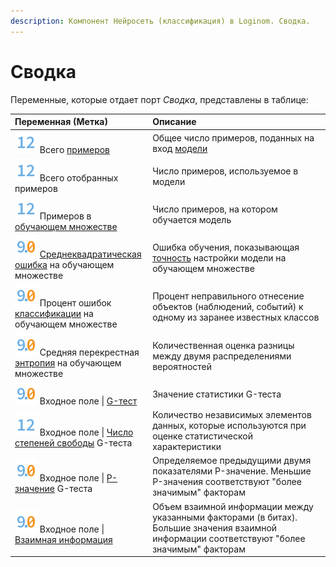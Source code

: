 ```yaml
---
description: Компонент Нейросеть (классификация) в Loginom. Сводка.
---
```

# Сводка

Переменные, которые отдает порт *Сводка*, представлены в таблице:

| Переменная (Метка) | Описание |
|:-------|:-------|
| ![](./../../../images/icons/common/data-types/integer_default.svg) Всего [примеров](https://wiki.loginom.ru/articles/training-sample.html) | Общее число примеров, поданных на вход [модели](https://wiki.loginom.ru/articles/taught-model.html) |
| ![](./../../../images/icons/common/data-types/integer_default.svg) Всего отобранных примеров | Число примеров, используемое в модели |
| ![](./../../../images/icons/common/data-types/integer_default.svg) Примеров в [обучающем множестве](https://wiki.loginom.ru/articles/training-set.html) | Число примеров, на котором обучается модель |
| ![](./../../../images/icons/common/data-types/float_default.svg) [Среднеквадратическая ошибка](https://wiki.loginom.ru/articles/standard-estimation-error.html) на обучающем множестве | Ошибка обучения, показывающая [точность](https://wiki.loginom.ru/articles/precision.html) настройки модели на обучающем множестве  |
| ![](./../../../images/icons/common/data-types/float_default.svg) Процент ошибок [классификации](https://wiki.loginom.ru/articles/classification.html) на обучающем множестве | Процент неправильного отнесение объектов (наблюдений, событий) к одному из заранее известных классов |
| ![](./../../../images/icons/common/data-types/float_default.svg) Средняя перекрестная [энтропия](https://wiki.loginom.ru/articles/maximum-entropy-method.html) на обучающем множестве | Количественная оценка разницы между двумя распределениями вероятностей |
| ![](./../../../images/icons/common/data-types/float_default.svg) Входное поле &#124; [G-тест](https://ru.qwe.wiki/wiki/G-test) | Значение статистики G-теста |
| ![](./../../../images/icons/common/data-types/integer_default.svg) Входное поле &#124; [Число степеней свободы](https://wiki.loginom.ru/articles/degrees-of-freedom.html) G-теста | Количество независимых элементов данных, которые используются при оценке статистической характеристики |
| ![](./../../../images/icons/common/data-types/float_default.svg) Входное поле &#124; [P-значение](https://ru.wikipedia.org/wiki/P-%D0%B7%D0%BD%D0%B0%D1%87%D0%B5%D0%BD%D0%B8%D0%B5) G-теста |  Определяемое предыдущими двумя показателями P-значение. Меньшие P-значения соответствуют "более значимым" факторам |                          
| ![](./../../../images/icons/common/data-types/float_default.svg) Входное поле &#124; [Взаимная информация](https://ru.wikipedia.org/wiki/%D0%92%D0%B7%D0%B0%D0%B8%D0%BC%D0%BD%D0%B0%D1%8F_%D0%B8%D0%BD%D1%84%D0%BE%D1%80%D0%BC%D0%B0%D1%86%D0%B8%D1%8F) | Объем взаимной информации между указанными факторами (в битах). Большие значения взаимной информации соответствуют "более значимым" факторам |
